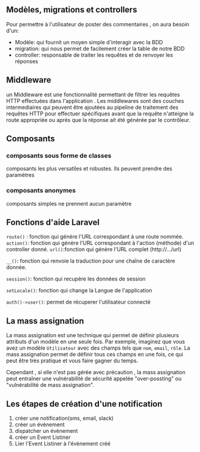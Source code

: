 ## Modèles, migrations et controllers

Pour permettre à l'utilisateur de poster des commentaires , on aura 
besoin d'un:

- Modèle: qui fournit un moyen simple d'interagir avec la BDD
- migration: qui nous permet de facilement créer la table de notre BDD
- controller: responsable de traiter les requêtes et de renvoyer les réponses

## Middleware

un  Middleware est une fonctionnalité permettant de filtrer les requêtes HTTP effectuées dans l'application .
Les middlewares sont des couches intermediaires qui peuvent être ajoutées au pipeline de traitement des requêtes HTTP 
pour effectuer spécifiques avant que la requête n'atteigne la route appropriée ou après que la réponse ait été 
générée par le contrôleur.

## Composants

### composants sous forme de classes

composants les plus versatiles et robustes.
Ils peuvent prendre des paramètres

### composants anonymes
composants simples ne prennent aucun paramètre

## Fonctions d'aide Laravel
`route()` : fonction qui génère l'URL correspondant à une route nommée.
`action()`: fonction qui génère l'URL correspondant à l'action (méthode)
d'un controller donné.
`url()`:fonction qui génère l'URL complet (http://.../url)


`__()`: fonction qui renvoie la traduction pour une chaîne de caractère donnée.

`session()`: fonction qui recupère les données de session

`setLocale()`: fonction qui change la Langue de l'application

`auth()->user()`: permet de récuperer l'utilisateur connecté

## La mass assignation
 La mass assignation est une technique qui permet de définir plusieurs attributs d'un 
modèle en une seule fois. Par exemple, imaginez que vous avez un modèle `Utilisateur`
avec des champs tels que `nom`, `email`, `rôle`. La mass assignation permet de définir 
tous ces champs en une fois, ce qui peut être très pratique et vous faire gagner du temps.

Cependant , si elle n'est pas gérée avec précaution , la mass assignation peut entraîner 
une vulnérabilité de sécurité appelée "over-possting" ou "vulnérabilité  de mass assignation".

## Les étapes de création d'une notification

1. créer une notification(sms, email, slack)
2. créer un évènement 
3. dispatcher un évènement
4. créer un Event Listiner
5. Lier l'Event Listiner à l'évènement créé